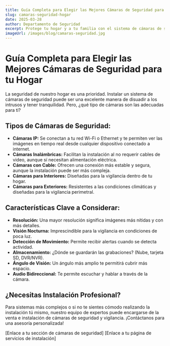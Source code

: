 ```yaml
---
title: Guía Completa para Elegir las Mejores Cámaras de Seguridad para tu Hogar
slug: camaras-seguridad-hogar
date: 2025-03-28
author: Departamento de Seguridad
excerpt: Protege tu hogar y a tu familia con el sistema de cámaras de seguridad adecuado. Te explicamos los diferentes tipos y características clave.
imageUrl: /images/blog/camaras-seguridad.jpg
---
```


# Guía Completa para Elegir las Mejores Cámaras de Seguridad para tu Hogar

La seguridad de nuestro hogar es una prioridad. Instalar un sistema de cámaras de seguridad puede ser una excelente manera de disuadir a los intrusos y tener tranquilidad. Pero, ¿qué tipo de cámaras son las adecuadas para ti?

## Tipos de Cámaras de Seguridad:

* **Cámaras IP:** Se conectan a tu red Wi-Fi o Ethernet y te permiten ver las imágenes en tiempo real desde cualquier dispositivo conectado a internet.
* **Cámaras Inalámbricas:** Facilitan la instalación al no requerir cables de video, aunque sí necesitan alimentación eléctrica.
* **Cámaras con Cable:** Ofrecen una conexión más estable y segura, aunque la instalación puede ser más compleja.
* **Cámaras para Interiores:** Diseñadas para la vigilancia dentro de tu hogar.
* **Cámaras para Exteriores:** Resistentes a las condiciones climáticas y diseñadas para la vigilancia perimetral.

## Características Clave a Considerar:

* **Resolución:** Una mayor resolución significa imágenes más nítidas y con más detalles.
* **Visión Nocturna:** Imprescindible para la vigilancia en condiciones de poca luz.
* **Detección de Movimiento:** Permite recibir alertas cuando se detecta actividad.
* **Almacenamiento:** ¿Dónde se guardarán las grabaciones? (Nube, tarjeta SD, DVR/NVR).
* **Ángulo de Visión:** Un ángulo más amplio te permitirá cubrir más espacio.
* **Audio Bidireccional:** Te permite escuchar y hablar a través de la cámara.

## ¿Necesitas Instalación Profesional?

Para sistemas más complejos o si no te sientes cómodo realizando la instalación tú mismo, nuestro equipo de expertos puede encargarse de la venta e instalación de cámaras de seguridad y vigilancia. ¡Contáctanos para una asesoría personalizada!

[Enlace a tu sección de cámaras de seguridad]
[Enlace a tu página de servicios de instalación]